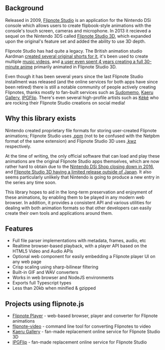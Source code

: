 ## Background

Released in 2009, [Flipnote Studio](https://en.wikipedia.org/wiki/Flipnote_Studio) is an application for the Nintendo DSi console which allows users to create flipbook-style animations with the console's touch screen, cameras and microphone. In 2013 it recieved a sequel on the Nintendo 3DS called [Flipnote Studio 3D](https://en.wikipedia.org/wiki/Flipnote_Studio_3D), which expanded upon the original's feature set and added the ability to use 3D depth.

Flipnote Studio has had quite a legacy. The British animation studio Aardman [created several original shorts for it](https://www.nintendolife.com/news/2009/12/aardman_create_zelda_flipnote), it's been used to create multiple [music videos](https://www.youtube.com/watch?v=K3m3_7RoGZk), and [a user even spent 4 years creating a full 30-minute anime](https://nintendoeverything.com/3ds-user-spends-four-years-making-an-anime-in-flipnote-studio-3d/) primarily animated in Flipnote Studio 3D.

Even though it has been several years since the last Flipnote Studio installment was released (and the online services for both apps have since been retired) there is still a notable community of people actively creating Flipnotes, thanks mostly to fan-built services such as [Sudomemo](https://www.sudomemo.net/), [Kaeru Gallery](https://gallery.kaeru.world/), [IPGFlip](https://ipgflip.xyz/). There's even several high-profile artists such as [Kéké](https://twitter.com/Kekeflipnote) who are rocking their Flipnote Studio creations on social media!

## Why this library exists

Nintendo created proprietary file formats for storing user-created Flipnote animations; Flipnote Studio uses [.ppm](https://github.com/Flipnote-Collective/flipnote-studio-docs/wiki/PPM-format) (not to be confused with the Netpbm format of the same extension) and Flipnote Studio 3D uses [.kwz](https://github.com/Flipnote-Collective/flipnote-studio-3d-docs/wiki/KWZ-Format) respectively. 

At the time of writing, the only official software that can load and play these animations are the original Flipnote Studio apps themselves, which are now rather hard to obtain due to the [Nintendo DSi Shop closing down in 2016](https://www.nintendo.co.uk/News/2016/March/Important-information-about-the-discontinuation-of-the-Nintendo-DSi-Shop-1095977.html), and [Flipnote Studio 3D having a limited release outside of Japan](https://www.nintendolife.com/news/2016/03/reminder_flipnote_studio_3d_debuting_in_europe_as_my_nintendo_account_incentive). It also seems particularly unlikely that Nintendo is going to produce a new entry in the series any time soon.

This library hopes to aid in the long-term preservation and enjoyment of these animations, by enabling them to be played in any modern web browser. In addition, it provides a consistent API and various utilities for dealing with both animation formats so that other developers can easily create their own tools and applications around them.

## Features

* Full file parser implementations with metadata, frames, audio, etc
* Realtime browser-based playback, with a player API based on the HTML5 Video and Audio APIs
* Optional web component for easily embedding a Flipnote player UI on any web page
* Crisp scaling using sharp-bilinear filtering
* Built-in GIF and WAV converters
* Works in web browser and NodeJS environments
* Exports full Typescript types
* Less than 20kb when minified & gzipped

## Projects using flipnote.js

* [Flipnote Player](http://flipnote.rakujira.jp/) - web-based browser, player and converter for Flipnote animations
* [flipnote-video](https://github.com/jaames/flipnote-video) - command line tool for converting Flipnotes to video
* [Kaeru Gallery](https://gallery.kaeru.world/) - fan-made replacement online service for Flipnote Studio 3D
* [IPGFlip](https://ipgflip.xyz/) - fan-made replacement online service for Flipnote Studio